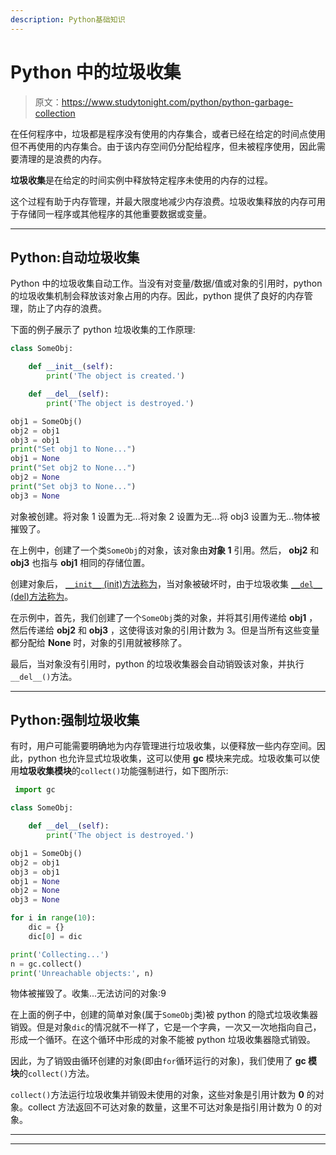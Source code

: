```yaml
---
description: Python基础知识
---
```


# Python 中的垃圾收集

> 原文：<https://www.studytonight.com/python/python-garbage-collection>

在任何程序中，垃圾都是程序没有使用的内存集合，或者已经在给定的时间点使用但不再使用的内存集合。由于该内存空间仍分配给程序，但未被程序使用，因此需要清理的是浪费的内存。

**垃圾收集**是在给定的时间实例中释放特定程序未使用的内存的过程。

这个过程有助于内存管理，并最大限度地减少内存浪费。垃圾收集释放的内存可用于存储同一程序或其他程序的其他重要数据或变量。

* * *

## Python:自动垃圾收集

Python 中的垃圾收集自动工作。当没有对变量/数据/值或对象的引用时，python 的垃圾收集机制会释放该对象占用的内存。因此，python 提供了良好的内存管理，防止了内存的浪费。

下面的例子展示了 python 垃圾收集的工作原理:

```py
class SomeObj:

    def __init__(self):
        print('The object is created.')

    def __del__(self):
        print('The object is destroyed.')

obj1 = SomeObj()
obj2 = obj1
obj3 = obj1
print("Set obj1 to None...")
obj1 = None
print("Set obj2 to None...")
obj2 = None
print("Set obj3 to None...")
obj3 = None 
```

对象被创建。将对象 1 设置为无...将对象 2 设置为无...将 obj3 设置为无...物体被摧毁了。

在上例中，创建了一个类`SomeObj`的对象，该对象由**对象 1** 引用。然后， **obj2** 和 **obj3** 也指与 **obj1** 相同的存储位置。

创建对象后， [`__init__` (init)方法称为](constructors-in-python)，当对象被破坏时，由于垃圾收集 [`__del__` (del)方法称为](destructors-in-python)。

在示例中，首先，我们创建了一个`SomeObj`类的对象，并将其引用传递给 **obj1** ，然后传递给 **obj2** 和 **obj3** ，这使得该对象的引用计数为 3。但是当所有这些变量都分配给 **None** 时，对象的引用就被移除了。

最后，当对象没有引用时，python 的垃圾收集器会自动销毁该对象，并执行`__del__()`方法。

* * *

## Python:强制垃圾收集

有时，用户可能需要明确地为内存管理进行垃圾收集，以便释放一些内存空间。因此，python 也允许显式垃圾收集，这可以使用 **gc** 模块来完成。垃圾收集可以使用**垃圾收集模块**的`collect()`功能强制进行，如下图所示:

```py
 import gc

class SomeObj:

    def __del__(self):
        print('The object is destroyed.')

obj1 = SomeObj()
obj2 = obj1
obj3 = obj1
obj1 = None
obj2 = None
obj3 = None

for i in range(10):
    dic = {}
    dic[0] = dic

print('Collecting...')
n = gc.collect()
print('Unreachable objects:', n)
```

物体被摧毁了。收集...无法访问的对象:9

在上面的例子中，创建的简单对象(属于`SomeObj`类)被 python 的隐式垃圾收集器销毁。但是对象`dic`的情况就不一样了，它是一个字典，一次又一次地指向自己，形成一个循环。在这个循环中形成的对象不能被 python 垃圾收集器隐式销毁。

因此，为了销毁由循环创建的对象(即由`for`循环运行的对象)，我们使用了 **gc 模块**的`collect()`方法。

`collect()`方法运行垃圾收集并销毁未使用的对象，这些对象是引用计数为 **0** 的对象。collect 方法返回不可达对象的数量，这里不可达对象是指引用计数为 0 的对象。

* * *

* * *